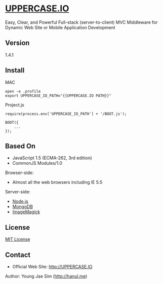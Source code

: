 [UPPERCASE.IO](http://UPPERCASE.IO)
=========
Easy, Clear, and Powerful Full-stack (server-to-client) MVC Middleware for Dynamic Web Site or Mobile Application Development

Version
-------
1.4.1

Install
-------
MAC
```
open -e .profile
export UPPERCASE_IO_PATH="{{UPPERCASE.IO PATH}}"
```

Project.js
```
require(process.env['UPPERCASE_IO_PATH'] + '/BOOT.js');

BOOT({
	...
});
```

Based On
--------
- JavaScript 1.5 (ECMA-262, 3rd edition)
- CommonJS Modules/1.0

Browser-side:
- Almost all the web browsers including IE 5.5

Server-side:
- [Node.js](http://nodejs.org)
- [MongoDB](http://www.mongodb.org)
- [ImageMagick](http://www.imagemagick.org)

License
-------
[MIT License](https://github.com/UPPERCASEIO/UPPERCASE.IO/blob/master/LICENSE)

Contact
-------
- Official Web Site: http://UPPERCASE.IO

Author: Young Jae Sim (http://hanul.me)
